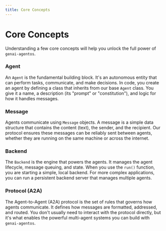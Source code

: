 ```yaml
---
title: Core Concepts
---
```


# Core Concepts

Understanding a few core concepts will help you unlock the full power of `genai-agentos`.

### Agent

An `Agent` is the fundamental building block. It's an autonomous entity that can perform tasks, communicate, and make decisions. In code, you create an agent by defining a class that inherits from our base `Agent` class. You give it a name, a description (its "prompt" or "constitution"), and logic for how it handles messages.

### Message

Agents communicate using `Message` objects. A message is a simple data structure that contains the content (text), the sender, and the recipient. Our protocol ensures these messages can be reliably sent between agents, whether they are running on the same machine or across the internet.

### Backend

The `Backend` is the engine that powers the agents. It manages the agent lifecycle, message queuing, and state. When you use the `run()` function, you are starting a simple, local backend. For more complex applications, you can run a persistent backend server that manages multiple agents.

### Protocol (A2A)

The Agent-to-Agent (A2A) protocol is the set of rules that governs how agents communicate. It defines how messages are formatted, addressed, and routed. You don't usually need to interact with the protocol directly, but it's what enables the powerful multi-agent systems you can build with `genai-agentos`.